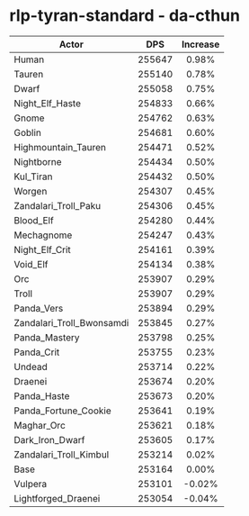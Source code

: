 # rlp-tyran-standard - da-cthun
| Actor | DPS | Increase |
|---|:---:|:---:|
|Human|255647|0.98%|
|Tauren|255140|0.78%|
|Dwarf|255058|0.75%|
|Night_Elf_Haste|254833|0.66%|
|Gnome|254762|0.63%|
|Goblin|254681|0.60%|
|Highmountain_Tauren|254471|0.52%|
|Nightborne|254434|0.50%|
|Kul_Tiran|254432|0.50%|
|Worgen|254307|0.45%|
|Zandalari_Troll_Paku|254306|0.45%|
|Blood_Elf|254280|0.44%|
|Mechagnome|254247|0.43%|
|Night_Elf_Crit|254161|0.39%|
|Void_Elf|254134|0.38%|
|Orc|253907|0.29%|
|Troll|253907|0.29%|
|Panda_Vers|253894|0.29%|
|Zandalari_Troll_Bwonsamdi|253845|0.27%|
|Panda_Mastery|253798|0.25%|
|Panda_Crit|253755|0.23%|
|Undead|253714|0.22%|
|Draenei|253674|0.20%|
|Panda_Haste|253673|0.20%|
|Panda_Fortune_Cookie|253641|0.19%|
|Maghar_Orc|253621|0.18%|
|Dark_Iron_Dwarf|253605|0.17%|
|Zandalari_Troll_Kimbul|253214|0.02%|
|Base|253164|0.00%|
|Vulpera|253101|-0.02%|
|Lightforged_Draenei|253054|-0.04%|
